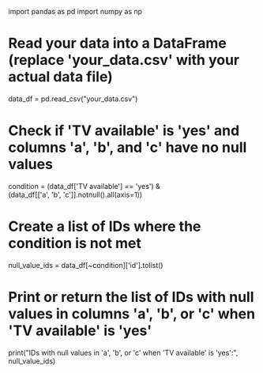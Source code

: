 import pandas as pd
import numpy as np

# Read your data into a DataFrame (replace 'your_data.csv' with your actual data file)
data_df = pd.read_csv("your_data.csv")

# Check if 'TV available' is 'yes' and columns 'a', 'b', and 'c' have no null values
condition = (data_df['TV available'] == 'yes') & \
            (data_df[['a', 'b', 'c']].notnull().all(axis=1))

# Create a list of IDs where the condition is not met
null_value_ids = data_df[~condition]['id'].tolist()

# Print or return the list of IDs with null values in columns 'a', 'b', or 'c' when 'TV available' is 'yes'
print("IDs with null values in 'a', 'b', or 'c' when 'TV available' is 'yes':", null_value_ids)
